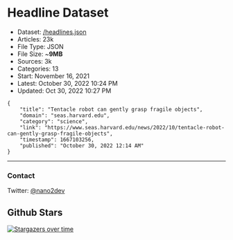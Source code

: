# Headline Dataset

- Dataset: [/headlines.json](https://raw.githubusercontent.com/fwd/news/master/headlines.json) 
- Articles: 23k
- File Type: JSON
- File Size: ~**9MB**
- Sources: 3k
- Categories: 13
- Start: November 16, 2021
- Latest: October 30, 2022 10:24 PM
- Updated: Oct 30, 2022 10:27 PM

```
{
    "title": "Tentacle robot can gently grasp fragile objects",
    "domain": "seas.harvard.edu",
    "category": "science",
    "link": "https://www.seas.harvard.edu/news/2022/10/tentacle-robot-can-gently-grasp-fragile-objects",
    "timestamp": 1667103256,
    "published": "October 30, 2022 12:14 AM"
}
```

---

### Contact 

Twitter: [@nano2dev](https://twitter.com/nano2dev)

## Github Stars

[![Stargazers over time](https://starchart.cc/fwd/news.svg)](https://starchart.cc/fwd/news)
